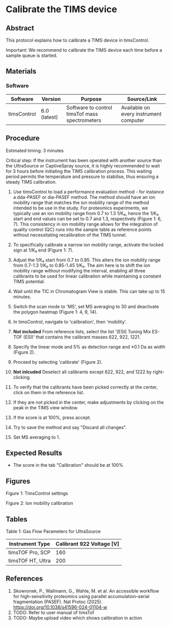 # Calibrate the TIMS device


## Abstract
This protocol explains how to calibrate a TIMS device in timsControl.

Important: We recommend to calibrate the TIMS device each time before a sample queue is started.


## Materials

### Software

| Software | Version | Purpose | Source/Link |
|----------|---------|---------|------------|
| timsControl | 6.0 (latest) | Software to control timsTof mass spectrometers | Available on every instrument computer |


## Procedure
Estimated timing: 3 minutes

Critical step: If the instrument has been operated with another source than the UltraSource or CaptiveSpray source, it is highly recommended to wait for 3 hours before initiating the TIMS calibration process. This waiting period permits the temperature and pressure to stabilise, thus ensuring a steady TIMS calibration.

1. Use timsControl to load a performance evaluation method - for instance a dda-PASEF or dia-PASEF method. The method should have an ion mobility range that matches the ion mobility range of the method intended to be use in the study. For proteomics experiments, we typically use an ion mobility range from 0.7 to 1.3 1/K₀, hence the 1/K₀ start and end values can be set to 0.7 and 1.3, respectively (Figure 1: 6, 7). This consistency in ion mobility range allows for the integration of quality control (QC) runs into the sample table as reference points without necessitating recalibration of the TIMS tunnel.

2. To specifically calibrate a narrow ion mobility range, activate the locked sign at 1/K₀ end (Figure 1: 7).

3. Adjust the 1/K₀ start from 0.7 to 0.85. This alters the ion mobility range from 0.7-1.3 1/K₀ to 0.85-1.45 1/K₀. The aim here is to shift the ion mobility range without modifying the interval, enabling all three calibrants to be used for linear calibration while maintaining a constant TIMS potential.

4. Wait until the TIC in Chromatogram View is stable. This can take up to 15 minutes.

5. Switch the scan mode to 'MS', set MS averaging to 30 and deactivate the polygon heatmap (Figure 1: 4, 9, 14).

6. In timsControl, navigate to 'calibration', then 'mobility'.

7. **Not included** From reference lists, select the list '[ESI] Tuning Mix ES-TOF (ESI)' that contains the calibrant masses 622, 922, 1221.

8. Specify the linear mode and 5% as detection range and ±0.1 Da as width (Figure 2).

9. Proceed by selecting 'calibrate' (Figure 2).

19. **Not inlcuded** Deselect all calibrants except 622, 922, and 1222 by right-clicking.

11. To verify that the calibrants have been picked correctly at the center, click on them in the reference list.

12. If they are not picked in the center, make adjustments by clicking on the peak in the TIMS view window.

13. If the score is at 100%, press accept.

14. Try to save the method and say "Discard all changes".

15. Set MS averaging to 1.


## Expected Results
- The score in the tab "Calibration" should be at 100%


## Figures
Figure 1: TimsControl settings

Figure 2: Ion mobility calibration

## Tables
Table 1: Gas Flow Parameters for UltraSource

| Instrument Type | Calibrant 922 Voltage [V] |
|----------------|---------------------------|
| timsTOF Pro, SCP | 160 |
| timsTOF HT, Ultra | 200 |

## References
1. Skowronek, P., Wallmann, G., Wahle, M. et al. An accessible workflow for high-sensitivity proteomics using parallel accumulation–serial fragmentation (PASEF). Nat Protoc (2025). https://doi.org/10.1038/s41596-024-01104-w
2. TODO: Refer to user manual of timsTof
3. TODO: Maybe upload video which shows calibration in action
